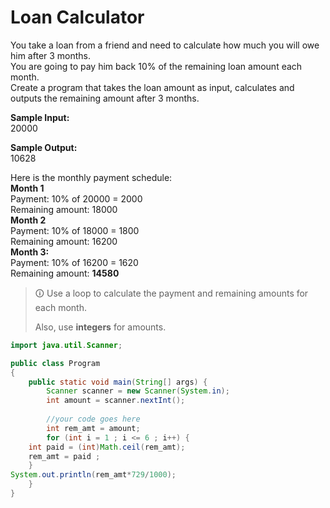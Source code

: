 # Loan Calculator
You take a loan from a friend and need to calculate how much you will owe him after 3 months.  
You are going to pay him back 10% of the remaining loan amount each month.  
Create a program that takes the loan amount as input, calculates and outputs the remaining amount after 3 months.  
  
**Sample Input:**  
20000  
  
**Sample Output:**  
10628  
  
Here is the monthly payment schedule:  
**Month 1**  
Payment: 10% of 20000 = 2000  
Remaining amount: 18000  
**Month 2**  
Payment: 10% of 18000 = 1800  
Remaining amount: 16200  
**Month 3:**  
Payment: 10% of 16200 = 1620  
Remaining amount: **14580**

>🛈 Use a loop to calculate the payment and remaining amounts for each month.  
>
>Also, use **integers** for amounts.

```java
import java.util.Scanner;

public class Program
{
	public static void main(String[] args) {
		Scanner scanner = new Scanner(System.in);
		int amount = scanner.nextInt();
		
		//your code goes here
		int rem_amt = amount;
		for (int i = 1 ; i <= 6 ; i++) {
	int paid = (int)Math.ceil(rem_amt);
	rem_amt = paid ;
	}
System.out.println(rem_amt*729/1000);
	}
}
```